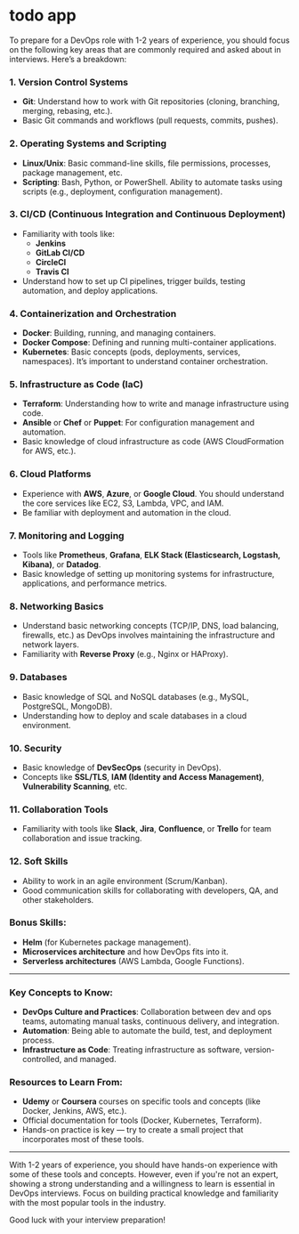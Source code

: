 # todo app
To prepare for a DevOps role with 1-2 years of experience, you should focus on the following key areas that are commonly required and asked about in interviews. Here’s a breakdown:

### 1. **Version Control Systems**
   - **Git**: Understand how to work with Git repositories (cloning, branching, merging, rebasing, etc.).
   - Basic Git commands and workflows (pull requests, commits, pushes).

### 2. **Operating Systems and Scripting**
   - **Linux/Unix**: Basic command-line skills, file permissions, processes, package management, etc.
   - **Scripting**: Bash, Python, or PowerShell. Ability to automate tasks using scripts (e.g., deployment, configuration management).
   
### 3. **CI/CD (Continuous Integration and Continuous Deployment)**
   - Familiarity with tools like:
     - **Jenkins**
     - **GitLab CI/CD**
     - **CircleCI**
     - **Travis CI**
   - Understand how to set up CI pipelines, trigger builds, testing automation, and deploy applications.
   
### 4. **Containerization and Orchestration**
   - **Docker**: Building, running, and managing containers.
   - **Docker Compose**: Defining and running multi-container applications.
   - **Kubernetes**: Basic concepts (pods, deployments, services, namespaces). It’s important to understand container orchestration.

### 5. **Infrastructure as Code (IaC)**
   - **Terraform**: Understanding how to write and manage infrastructure using code.
   - **Ansible** or **Chef** or **Puppet**: For configuration management and automation.
   - Basic knowledge of cloud infrastructure as code (AWS CloudFormation for AWS, etc.).

### 6. **Cloud Platforms**
   - Experience with **AWS**, **Azure**, or **Google Cloud**. You should understand the core services like EC2, S3, Lambda, VPC, and IAM.
   - Be familiar with deployment and automation in the cloud.

### 7. **Monitoring and Logging**
   - Tools like **Prometheus**, **Grafana**, **ELK Stack (Elasticsearch, Logstash, Kibana)**, or **Datadog**.
   - Basic knowledge of setting up monitoring systems for infrastructure, applications, and performance metrics.

### 8. **Networking Basics**
   - Understand basic networking concepts (TCP/IP, DNS, load balancing, firewalls, etc.) as DevOps involves maintaining the infrastructure and network layers.
   - Familiarity with **Reverse Proxy** (e.g., Nginx or HAProxy).

### 9. **Databases**
   - Basic knowledge of SQL and NoSQL databases (e.g., MySQL, PostgreSQL, MongoDB).
   - Understanding how to deploy and scale databases in a cloud environment.

### 10. **Security**
   - Basic knowledge of **DevSecOps** (security in DevOps).
   - Concepts like **SSL/TLS**, **IAM (Identity and Access Management)**, **Vulnerability Scanning**, etc.

### 11. **Collaboration Tools**
   - Familiarity with tools like **Slack**, **Jira**, **Confluence**, or **Trello** for team collaboration and issue tracking.

### 12. **Soft Skills**
   - Ability to work in an agile environment (Scrum/Kanban).
   - Good communication skills for collaborating with developers, QA, and other stakeholders.
   
### Bonus Skills:
   - **Helm** (for Kubernetes package management).
   - **Microservices architecture** and how DevOps fits into it.
   - **Serverless architectures** (AWS Lambda, Google Functions).

---

### Key Concepts to Know:
- **DevOps Culture and Practices**: Collaboration between dev and ops teams, automating manual tasks, continuous delivery, and integration.
- **Automation**: Being able to automate the build, test, and deployment process.
- **Infrastructure as Code**: Treating infrastructure as software, version-controlled, and managed.

### Resources to Learn From:
- **Udemy** or **Coursera** courses on specific tools and concepts (like Docker, Jenkins, AWS, etc.).
- Official documentation for tools (Docker, Kubernetes, Terraform).
- Hands-on practice is key — try to create a small project that incorporates most of these tools.

---

With 1-2 years of experience, you should have hands-on experience with some of these tools and concepts. However, even if you're not an expert, showing a strong understanding and a willingness to learn is essential in DevOps interviews. Focus on building practical knowledge and familiarity with the most popular tools in the industry.

Good luck with your interview preparation!
